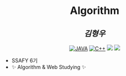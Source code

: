 <div align="center">

# Algorithm

## _김형우_

[![JAVA](https://img.shields.io/badge/-Java-brightgreen)](https://img.shields.io/badge/-Java-brightgreen)
[![C++](https://img.shields.io/badge/-C%2B%2B-yellowgreen)](https://img.shields.io/badge/-C%2B%2B-yellowgreen)
<img src="https://img.shields.io/badge/HTML-E34F26?style=flat-square&logo=HTML5&logoColor=white"/>
<img src="https://img.shields.io/badge/#1572B6?style=flat-square&logo=CSS3&logoColor=white"/>

</div >



- SSAFY 6기
- ✨ Algorithm & Web Studying ✨

